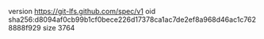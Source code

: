 version https://git-lfs.github.com/spec/v1
oid sha256:d8094af0cb99b1cf0bece226d17378ca1ac7de2ef8a968d46ac1c7628888f929
size 3764

